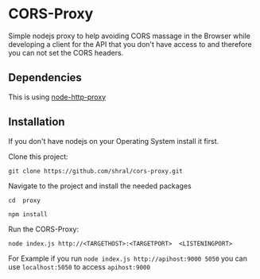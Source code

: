# CORS-Proxy

Simple nodejs proxy to help avoiding CORS massage in the Browser while developing a client for the API that you don't have access to and therefore you can not set the CORS headers.

## Dependencies
This is using [node-http-proxy](https://github.com/nodejitsu/node-http-proxy)

## Installation
If you don't have nodejs on your Operating System install it first.

Clone this project:

`git clone https://github.com/shral/cors-proxy.git`

Navigate to the project and install the needed packages

`cd  proxy`

`npm install`

Run the CORS-Proxy:

`node index.js http://<TARGETHOST>:<TARGETPORT>  <LISTENINGPORT>`

For Example if you run `node index.js http://apihost:9000 5050` you  can use `localhost:5050` to access `apihost:9000`


